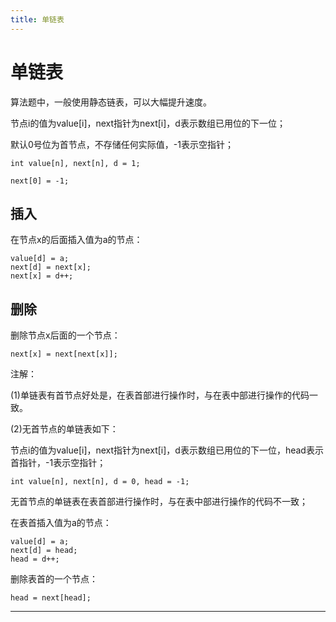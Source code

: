 ```yaml
---
title: 单链表
---
```


# 单链表

<script type="text/javascript" src="/include/head.js"></script>

算法题中，一般使用静态链表，可以大幅提升速度。

节点i的值为value[i]，next指针为next[i]，d表示数组已用位的下一位；

默认0号位为首节点，不存储任何实际值，-1表示空指针；

```
int value[n], next[n], d = 1;

next[0] = -1;
```

## 插入

在节点x的后面插入值为a的节点：

```
value[d] = a;
next[d] = next[x];
next[x] = d++;
```

## 删除

删除节点x后面的一个节点：

```
next[x] = next[next[x]];
```

注解：

(1)单链表有首节点好处是，在表首部进行操作时，与在表中部进行操作的代码一致。

(2)无首节点的单链表如下：

节点i的值为value[i]，next指针为next[i]，d表示数组已用位的下一位，head表示首指针，-1表示空指针；

```
int value[n], next[n], d = 0, head = -1;
```

无首节点的单链表在表首部进行操作时，与在表中部进行操作的代码不一致；

在表首插入值为a的节点：

```
value[d] = a;
next[d] = head;
head = d++;
```

删除表首的一个节点：

```
head = next[head];
```

---

<script type="text/javascript" src="/include/tail.js"></script>
